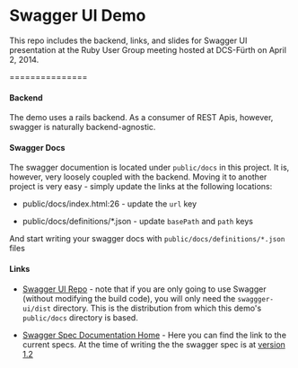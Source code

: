 Swagger UI Demo
===============

This repo includes the backend, links, and slides for Swagger UI presentation at the Ruby User Group meeting hosted at DCS-Fürth on April 2, 2014.

===============

#### <i class="icon-hdd"></i> Backend

The demo uses a rails backend. As a consumer of REST Apis, however, swagger is naturally backend-agnostic.


#### <i class="icon-file"></i> Swagger Docs

The swagger documention is located under `public/docs` in this project. It is, however, very loosely coupled with the backend. Moving it to another project is very easy - simply update the links at the following locations:

* public/docs/index.html:26 - update the `url` key

* public/docs/definitions/*.json - update `basePath` and `path` keys

And start writing your swagger docs with `public/docs/definitions/*.json` files

#### <i class="icon-share"></i> Links

* [Swagger UI Repo][1] - note that if you are only going to use Swagger (without modifying the build code), you will only need the `swaggger-ui/dist` directory.  This is the distribution from which this demo's `public/docs` directory is based.

* [Swagger Spec Documentation Home][2] - Here you can find the link to the current specs.  At the time of writing the the swagger spec is at [version 1.2][3]

[1]: https://github.com/wordnik/swagger-ui
[2]: https://github.com/wordnik/swagger-spec
[3]: https://github.com/wordnik/swagger-spec/blob/master/versions/1.2.md